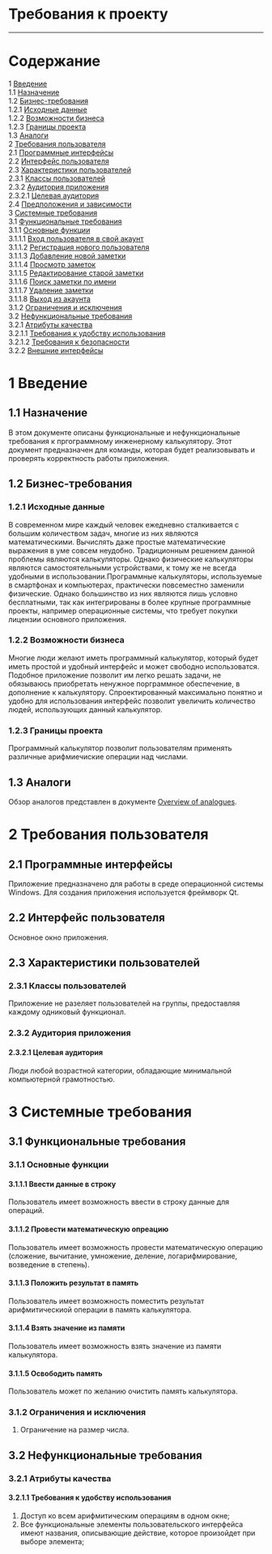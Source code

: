 # Требования к проекту
---

# Содержание
1 [Введение](#intro)  
1.1 [Назначение](#appointment)  
1.2 [Бизнес-требования](#business_requirements)  
1.2.1 [Исходные данные](#initial_data)  
1.2.2 [Возможности бизнеса](#business_opportunities)  
1.2.3 [Границы проекта](#project_boundary)  
1.3 [Аналоги](#analogues)  
2 [Требования пользователя](#user_requirements)  
2.1 [Программные интерфейсы](#software_interfaces)  
2.2 [Интерфейс пользователя](#user_interface)  
2.3 [Характеристики пользователей](#user_specifications)  
2.3.1 [Классы пользователей](#user_classes)  
2.3.2 [Аудитория приложения](#application_audience)  
2.3.2.1 [Целевая аудитория](#target_audience)   
2.4 [Предположения и зависимости](#assumptions_and_dependencies)  
3 [Системные требования](#system_requirements)  
3.1 [Функциональные требования](#functional_requirements)  
3.1.1 [Основные функции](#main_functions)  
3.1.1.1 [Вход пользователя в свой акаунт](#login_to_acaunt)  
3.1.1.2 [Регистрация нового пользователя](#add_new_user)   
3.1.1.3 [Добавление новой заметки](#add_new_note)  
3.1.1.4 [Просмотр заметок](#veiw_all_notes)  
3.1.1.5 [Редактирование старой заметки](#edit_old_note)  
3.1.1.6 [Поиск заметки по имени](#find_note_by_name)   
3.1.1.7 [Удаление заметки](#delete_note)   
3.1.1.8 [Выход из акаунта](#logout_from_acaunt)   
3.1.2 [Ограничения и исключения](#restrictions_and_exclusions)    
3.2 [Нефункциональные требования](#non-functional_requirements)  
3.2.1 [Атрибуты качества](#quality_attributes)  
3.2.1.1 [Требования к удобству использования](#requirements_for_ease_of_use)  
3.2.1.2 [Требования к безопасности](#security_requirements)  
3.2.2 [Внешние интерфейсы](#external_interfaces)   

<a name="intro"/>

# 1 Введение

<a name="appointment"/>

## 1.1 Назначение
В этом документе описаны функциональные и нефункциональные требования к пргограммному инженерному калькулятору. Этот документ предназначен для команды, которая будет реализовывать и проверять корректность работы приложения. 

<a name="business_requirements"/>

## 1.2 Бизнес-требования

<a name="initial_data"/>

### 1.2.1 Исходные данные
В современном мире каждый человек ежедневно сталкивается с большим количеством задач, многие из них являются математическими. Вычислять даже простые математические выражения в уме совсем неудобно. Традиционным решением данной проблемы являются калькуляторы. Однако физические калькуляторы являются самостоятельными устройствами, к тому же не всегда удобными в использовании.Программные калькуляторы, используемые в смартфонах и компьютерах, практически повсеместно заменили физические. Однако большинство из них являются лишь условно бесплатными, так как интегрированы в более крупные программные проекты, например операционные системы, что требует покупки лицензии основного приложения.

<a name="business_opportunities"/>

### 1.2.2 Возможности бизнеса
Многие люди желают иметь программный калькулятор, который будет иметь простой и удобный интерфейс и может свободно использоватся. Подобное приложение позволит им легко решать задачи, не обязываюсь приобретать ненужное порграммное обеспечение, в дополнение к калькулятору. Спроектированный максимально понятно и удобно для использования интерфейс позволит увеличить количество людей, использующих данный калькулятор.

<a name="project_boundary"/>

### 1.2.3 Границы проекта
Программный калькулятор позволит пользователям применять различные арифмиечиские операции над числами.

<a name="analogues"/>

## 1.3 Аналоги
Обзор аналогов представлен в документе [Overview of analogues](../Requirements/Overview%20of%20analogues.md).   

<a name="user_requirements"/>

# 2 Требования пользователя

<a name="software_interfaces"/>

## 2.1 Программные интерфейсы
Приложение предназначено для работы в среде операционной системы Windows. Для создания приложения используется фреймворк Qt. 

<a name="user_interface"/>

## 2.2 Интерфейс пользователя
Основное окно приложения.  

<a name="user_specifications"/>

## 2.3 Характеристики пользователей

<a name="user_classes"/>

### 2.3.1 Классы пользователей

Приложение не разеляет пользователей на группы, предоставляя каждому одниковый функционал.

<a name="application_audience"/>

### 2.3.2 Аудитория приложения

<a name="target_audience"/>

#### 2.3.2.1 Целевая аудитория
Люди любой возрастной категории, обладающие минимальной компьютерной грамотностью.

<a name="assumptions_and_dependencies"/>

# 3 Системные требования

<a name="functional_requirements"/>

## 3.1 Функциональные требования

<a name="main_functions"/>

### 3.1.1 Основные функции

<a name="login_to_acaunt"/>

#### 3.1.1.1 Ввести данные в строку
Пользователь имеет возможность ввести в строку данные для операций.

<a name="add_new_user"/>

#### 3.1.1.2 Провести математическую опреацию
Пользователь имеет возможность провести математическую операцию (сложение, вычитание, умножение, деление, логарифмирование, возведение в степень).

<a name="add_new_note"/>

#### 3.1.1.3 Положить результат в память
Пользователь имеет возможность поместить результат арифмитическиой операции в память калькулятора.

<a name="veiw_all_notes"/>

#### 3.1.1.4 Взять значение из памяти
Пользователь имеет возможность взять значение из памяти калькулятора.

<a name="edit_old_note"/>

#### 3.1.1.5 Освободить память
Пользователь может по желанию очистить память калькулятора.


<a name="restrictions_and_exclusions"/>

### 3.1.2 Ограничения и исключения
1. Ограничение на размер числа.

<a name="non-functional_requirements"/>

## 3.2 Нефункциональные требования

<a name="quality_attributes"/>

### 3.2.1 Атрибуты качества

<a name="requirements_for_ease_of_use"/>

#### 3.2.1.1 Требования к удобству использования
1. Доступ ко всем арифмитическим операциям в одном окне;
2. Все функциональные элементы пользовательского интерфейса имеют названия, описывающие действие, которое произойдет при выборе элемента;

